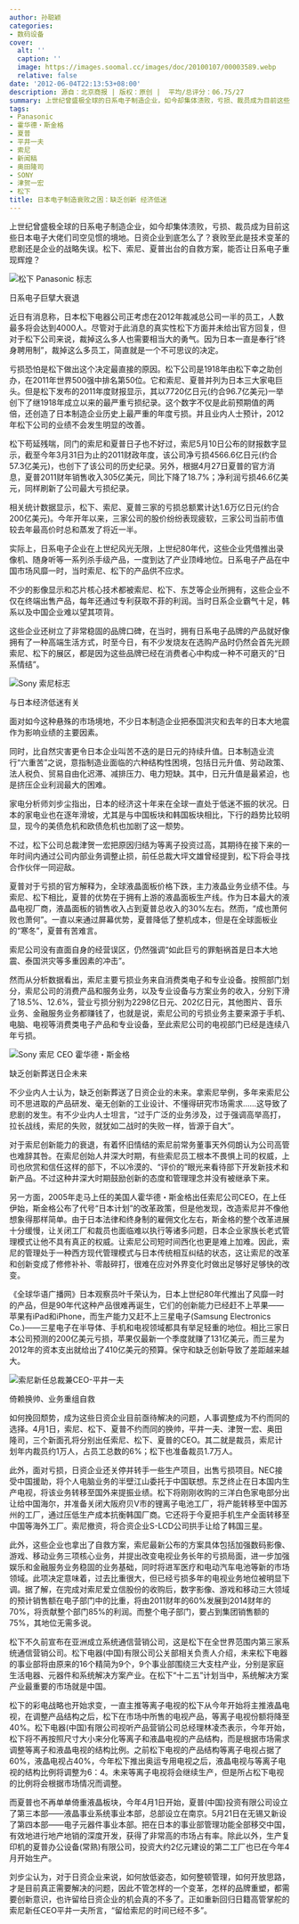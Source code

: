 ```yaml
---
author: 孙聪颖
categories:
- 数码设备
cover:
  alt: ''
  caption: ''
  image: https://images.soomal.cc/images/doc/20100107/00003589.webp
  relative: false
date: '2012-06-04T22:13:53+08:00'
description: 源自：北京商报 | 版权：原创 |  平均/总评分：06.75/27
summary: 上世纪曾盛极全球的日系电子制造企业，如今却集体溃败，亏损、裁员成为目前这些日本电子大佬们司空见惯的境地。日资企业到底怎么了？衰败至此是技术变革的悲剧还是企业的战略失误。松下、索尼、夏普出台的自救方案，能否让日系电子重现辉煌？
tags:
- Panasonic
- 霍华德・斯金格
- 夏普
- 平井一夫
- 索尼
- 新闻稿
- 奥田隆司
- SONY
- 津贺一宏
- 松下
title: 日本电子制造衰败之困：缺乏创新 经济低迷
---
```


上世纪曾盛极全球的日系电子制造企业，如今却集体溃败，亏损、裁员成为目前这些日本电子大佬们司空见惯的境地。日资企业到底怎么了？衰败至此是技术变革的悲剧还是企业的战略失误。松下、索尼、夏普出台的自救方案，能否让日系电子重现辉煌？



![松下 Panasonic 标志](https://images.soomal.cc/images/doc/20100107/00003589.webp)



日系电子巨擘大衰退



近日有消息称，日本松下电器公司正考虑在2012年裁减总公司一半的员工，人数最多将会达到4000人。尽管对于此消息的真实性松下方面并未给出官方回复，但对于松下公司来说，裁掉这么多人也需要相当大的勇气。因为日本一直是奉行“终身聘用制”，裁掉这么多员工，简直就是一个不可思议的决定。



亏损恐怕是松下做出这个决定最直接的原因。松下公司是1918年由松下幸之助创办，在2011年世界500强中排名第50位。它和索尼、夏普并列为日本三大家电巨头。但是松下发布的2011年度财报显示，其以7720亿日元(约合96.7亿美元)一举创下了继1918年成立以来的最严重亏损纪录。这个数字不仅是此前预期值的两倍，还创造了日本制造企业历史上最严重的年度亏损。并且业内人士预计，2012年松下公司的业绩不会发生明显的改善。



松下苟延残喘，同门的索尼和夏普日子也不好过，索尼5月10日公布的财报数字显示，截至今年3月31日为止的2011财政年度，该公司净亏损4566.6亿日元(约合57.3亿美元)，也创下了该公司的历史纪录。另外，根据4月27日夏普的官方消息，夏普2011财年销售收入305亿美元，同比下降了18.7%；净利润亏损46.6亿美元，同样刷新了公司最大亏损纪录。



相关统计数据显示，松下、索尼、夏普三家的亏损总额累计达1.6万亿日元(约合200亿美元)。今年开年以来，三家公司的股价纷纷表现疲软，三家公司当前市值较去年最高价时总和蒸发了将近一半。



实际上，日系电子企业在上世纪风光无限，上世纪80年代，这些企业凭借推出录像机、随身听等一系列杀手级产品，一度到达了产业顶峰地位。日系电子产品在中国市场风靡一时，当时索尼、松下的产品供不应求。



不少的影像显示和芯片核心技术都被索尼、松下、东芝等企业所拥有，这些企业不仅在终端出售产品，每年还通过专利获取不菲的利润。当时日系企业霸气十足，韩系以及中国企业难以望其项背。



这些企业还树立了非常稳固的品牌口碑，在当时，拥有日系电子品牌的产品就好像拥有了一种高端生活方式，时至今日，有不少发烧友在选购产品时仍然会首先光顾索尼、松下的展区，都是因为这些品牌已经在消费者心中构成一种不可磨灭的“日系情结”。



![Sony 索尼标志](https://images.soomal.cc/images/doc/20090417/00001044.webp)



与日本经济低迷有关



面对如今这种悬殊的市场境地，不少日本制造企业把泰国洪灾和去年的日本大地震作为影响业绩的主要因素。



同时，比自然灾害更令日本企业叫苦不迭的是日元的持续升值。日本制造业流行“六重苦”之说，意指制造业面临的六种结构性困境，包括日元升值、劳动政策、法人税负、贸易自由化迟滞、减排压力、电力短缺。其中，日元升值是最紧迫，也是挤压企业利润最大的困难。



家电分析师刘步尘指出，日本的经济这十年来在全球一直处于低迷不振的状况。日本的家电业也在逐年滑坡，尤其是与中国板块和韩国板块相比，下行的趋势比较明显，现今的美债危机和欧债危机也加剧了这一颓势。



不过，松下公司总裁津贺一宏把原因归结为等离子投资过高，其期待在接下来的一年时间内通过公司内部业务调整止损，前任总裁大坪文雄曾经提到，松下将会寻找合作伙伴一同迎敌。



夏普对于亏损的官方解释为，全球液晶面板价格下跌，主力液晶业务业绩不佳。与索尼、松下相比，夏普的优势在于拥有上游的液晶面板生产线。作为日本最大的液晶电视厂商，液晶面板的销售收入占到夏普总收入的30%左右。然而，“成也萧何败也萧何”。一直以来通过屏幕优势，夏普降低了整机成本，但是在全球面板业的“寒冬”，夏普有苦难言。



索尼公司没有直面自身的经营误区，仍然强调“如此巨亏的罪魁祸首是日本大地震、泰国洪灾等多重因素的冲击”。



然而从分析数据看出，索尼主要亏损业务来自消费类电子和专业设备。按照部门划分，索尼公司的消费产品和服务业务，以及专业设备与方案业务的收入，分别下滑了18.5%、12.6%，营业亏损分别为2298亿日元、202亿日元，其他图片、音乐业务、金融服务业务都赚钱了，也就是说，索尼公司的亏损业务主要来源于手机、电脑、电视等消费类电子产品和专业设备，至此索尼公司的电视部门已经是连续八年亏损。



![Sony 索尼 CEO 霍华德・斯金格](https://images.soomal.cc/images/doc/20111122/00015085.webp)



缺乏创新葬送日企未来



不少业内人士认为，缺乏创新葬送了日资企业的未来。拿索尼举例，多年来索尼公司不思进取的产品研发、毫无创新的工业设计、不懂得研究市场需求……这导致了悲剧的发生。有不少业内人士坦言，“过于广泛的业务涉及，过于强调高举高打，拉长战线，索尼的失败，就犹如二战时的失败一样，皆源于自大”。



对于索尼创新能力的衰退，有着怀旧情结的索尼前常务董事天外伺朗认为公司高管也难辞其咎。在索尼创始人井深大时期，有些索尼员工根本不畏惧上司的权威，上司也欣赏和信任这样的部下，不以冷漠的、“评价的”眼光来看待部下开发新技术和新产品。不过这种井深大时期鼓励创新的态度和管理理念并没有被继承下来。



另一方面，2005年走马上任的美国人霍华德・斯金格出任索尼公司CEO，在上任伊始，斯金格公布了代号“日本计划”的改革政策，但是他发现，改造索尼并不像他想象得那样简单。由于日本法律和终身制的雇佣文化左右，斯金格的整个改革进展十分缓慢，让关闭工厂和裁员也面临难以执行等诸多问题，日本企业家族长老式管理模式让他不具有真正的权威。让索尼公司短时间西化也更是难上加难。因此，索尼的管理处于一种西方现代管理模式与日本传统相互纠结的状态，这让索尼的改革和创新变成了修修补补、零敲碎打，很难在应对外界变化时做出足够好足够快的改变。



《全球华语广播网》日本观察员叶千荣认为，日本上世纪80年代推出了风靡一时的产品，但是90年代这种产品很难再诞生，它们的创新能力已经赶不上苹果――苹果有iPad和iPhone，而生产能力又赶不上三星电子(Samsung Electronics Co.)――三星电子在半导体、手机和电视领域都具有举足轻重的地位。相比三家日本公司预测的200亿美元亏损，苹果仅最新一个季度就赚了131亿美元，而三星为2012年的资本支出就给出了410亿美元的预算。保守和缺乏创新导致了差距越来越大。



![索尼新任总裁兼CEO-平井一夫](https://images.soomal.cc/images/doc/20120214/00016738.webp)



倚赖换帅、业务重组自救



如何挽回颓势，成为这些日资企业目前亟待解决的问题，人事调整成为不约而同的选择。4月1日，索尼、松下、夏普不约而同的换帅，平井一夫、津贺一宏、奥田隆司，三个新面孔将分别出任索尼、松下、夏普的CEO。其二就是裁员，索尼计划年内裁员约1万人，占员工总数的6%；松下也准备裁员1.7万人。



此外，面对亏损，日资企业还关停并转手一些生产项目，出售亏损项目。NEC接受中国援助，将个人电脑业务的半壁江山委托于中国联想。东芝终止在日本国内生产电视，将该业务转移至国外来提振业绩。松下将刚刚收购的三洋白色家电部分出让给中国海尔，并准备关闭大阪府贝V市的锂离子电池工厂，将产能转移至中国苏州的工厂，通过压低生产成本抗衡韩国厂商。它还将于今夏把手机生产全面转移至中国等海外工厂。索尼撤资，将合资企业S-LCD公司拱手让给了韩国三星。



此外，这些企业也拿出了自救方案，索尼最新公布的方案具体包括加强数码影像、游戏、移动业务三项核心业务，并提出改变电视业务长年的亏损局面，进一步加强娱乐和金融服务业务稳固的业务基础，同时将进军医疗和电动汽车电池等新的市场领域。此项决定意味着，过去比重很大，但已经亏损多年的电视业务地位被明显下调。据了解，在完成对索尼爱立信股份的收购后，数字影像、游戏和移动三大领域的预计销售额在电子部门中的比重，将由2011财年的60%发展到2014财年的70%，将贡献整个部门85%的利润。而整个电子部门，要占到集团销售额的75%，其地位无需多说。



松下不久前宣布在亚洲成立系统通信营销公司，这是松下在全世界范围内第三家系统通信营销公司。松下电器(中国)有限公司公关部相关负责人介绍，未来松下电器的事业部将由原来的16个精简为9个，9个事业部围绕三大支柱产业，分别是家庭生活电器、元器件和系统解决方案产业。在松下“十二五”计划当中，系统解决方案产业最重要的市场就是中国。



松下的彩电战略也开始求变，一直主推等离子电视的松下从今年开始将主推液晶电视，在调整产品结构之后，松下在市场中所售的电视产品，等离子电视份额将降至40%。松下电器(中国)有限公司视听产品营销公司总经理林凌杰表示，今年开始，松下将不再按照尺寸大小来分化等离子和液晶电视的产品结构，而是根据市场需求调整等离子和液晶电视的结构比例。之前松下电视的产品结构等离子电视占据了60%，液晶电视占40%，今年松下推出奥运专用电视之后，液晶电视与等离子电视的结构比例将调整为6：4。未来等离子电视将会继续生产，但是所占松下电视的比例将会根据市场情况而调整。



而夏普也不再单单倚重液晶板块，今年4月1日开始，夏普(中国)投资有限公司设立了第三本部――液晶事业系统事业本部，总部设立在南京。5月21日在无锡又新设了第四本部――电子元器件事业本部。把在日本的事业部管理功能全部移交中国，有效地进行地产地销的深度开发，获得了非常高的市场占有率。除此以外，生产复印机的夏普办公设备(常熟)有限公司，投资大约2亿元建设的第二工厂也已在今年4月开始生产。



刘步尘认为，对于日资企业来说，如何放低姿态，如何整顿管理，如何开放思路，才是目前真正需要解决的问题，因此不管怎样的一个变革，怎样的品牌重塑，都需要创新意识，也许留给日资企业的机会真的不多了。正如重新回归日籍高管掌舵的索尼新任CEO平井一夫所言，“留给索尼的时间已经不多”。